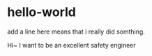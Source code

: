 # hello-world

add a line here means that i really did somthing.

Hi~ I want to be an excellent safety engineer
